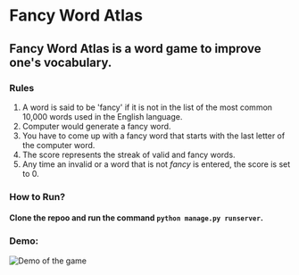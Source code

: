 # Fancy Word Atlas
## Fancy Word Atlas is a word game to improve one's vocabulary.

### Rules

1. A word is said to be 'fancy' if it is not in the list of the most common 10,000 words used in the English language.
2. Computer would generate a fancy word.
3. You have to come up with a fancy word that starts with the last letter of the computer word.
4. The score represents the streak of valid and fancy words.
5. Any time an invalid or a word that is not *fancy* is entered, the score is set to 0.
### How to Run?
#### Clone the repoo and run the command `python manage.py runserver`. 

### Demo:

![Demo of the game](https://github.com/iakhil/wordatlas/blob/master/word_atlast_demo.gif)
